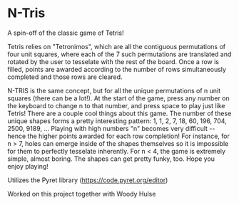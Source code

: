 # N-Tris
A spin-off of the classic game of Tetris!

Tetris relies on "Tetronimos", which are all the contiguous permutations of four unit squares, where each of the 7 such permutations are translated and rotated by the user to tesselate with the rest of the board. Once a row is filled, points are awarded according to the number of rows simultaneously completed and those rows are cleared. 

N-TRIS is the same concept, but for all the unique permutations of n unit squares (there can be a lot!). At the start of the game, press any number on the keyboard to change n to that number, and press space to play just like Tetris! There are a couple cool things about this game. The number of these unique shapes forms a pretty interesting pattern: 1, 1, 2, 7, 18, 60, 196, 704, 2500, 9189, ...  Playing with high numbers "n" becomes very difficult -- hence the higher points awarded for each row completion! For instance, for n > 7, holes can emerge inside of the shapes themselves so it is impossible for them to perfectly tesselate inherently. For n < 4, the game is extremely simple, almost boring. The shapes can get pretty funky, too. Hope you enjoy playing!

Utilizes the Pyret library (https://code.pyret.org/editor)

Worked on this project together with Woody Hulse
